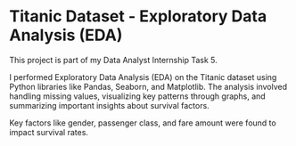 
# Titanic Dataset - Exploratory Data Analysis (EDA)

This project is part of my Data Analyst Internship Task 5.

I performed Exploratory Data Analysis (EDA) on the Titanic dataset using Python libraries like Pandas, Seaborn, and Matplotlib. The analysis involved handling missing values, visualizing key patterns through graphs, and summarizing important insights about survival factors.

Key factors like gender, passenger class, and fare amount were found to impact survival rates.

